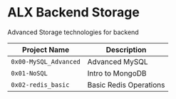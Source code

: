 # ALX Backend Storage
Advanced Storage technologies for backend

| Project Name | Description     |
| ------------ | ------------    |
| `0x00-MySQL_Advanced` | Advanced MySQL |
| `0x01-NoSQL` | Intro to MongoDB |
| `0x02-redis_basic` | Basic Redis Operations |
